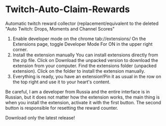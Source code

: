 # Twitch-Auto-Claim-Rewards
Automatic twitch reward collector (replacement/equivalent to the deleted "Auto Twitch: Drops, Moments and Channel Scores"
1. Enable developer mode
on the chrome tab://extensions/
On the Extensions page, toggle Developer Mode
For ON in the upper right corner.
2. Install the extension manually
You can install extensions directly from the zip file. 
Click on Download the unpacked version to download the extension from your computer.
Find the extensions folder (unpacked extension).
Click on the folder to install the extension manually.
3. Everything is ready, you have an extension!Pin it as usual in the row on the top right and use it to your heart's content.


Be careful, I am a developer from Russia and the entire interface is in Russian, but it does not matter how the extension works, the main thing is when you install the extension, activate it with the first button. The second button is responsible for resetting the reward counter.

Download only the latest release!
